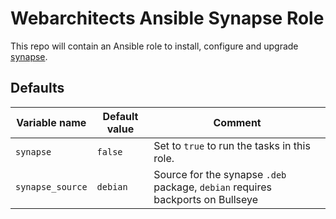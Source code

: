 # Webarchitects Ansible Synapse Role

This repo will contain an Ansible role to install, configure and upgrade [synapse](https://matrix-org.github.io/synapse/latest/).

## Defaults

| Variable name        | Default value    | Comment                                                                        |
|----------------------|------------------|--------------------------------------------------------------------------------|
| `synapse`            | `false`          | Set to `true` to run the tasks in this role.                                   |
| `synapse_source`     | `debian`         | Source for the synapse `.deb` package, `debian` requires backports on Bullseye |
